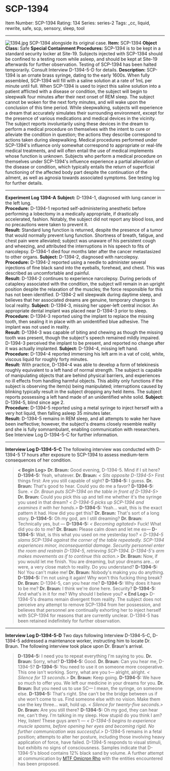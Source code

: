 # SCP-1394
Item Number: SCP-1394
Rating: 134
Series: series-2
Tags: _cc, liquid, rewrite, safe, scp, sensory, sleep, tool

---

![1394.jpg](https://scp-wiki.wdfiles.com/local--files/scp-1394/1394.jpg)
SCP-1394 alongside its original case.
**Item:** SCP-1394
**Object Class:** Safe
**Special Containment Procedures:** SCP-1394 is to be kept in a standard security locker at Site-19. Subjects injected with SCP-1394 should be confined to a testing room while asleep, and should be kept at Site-19 afterwards for further observation.
Testing of SCP-1394 has been halted temporarily. Consult Interview D-1394-5-D for details.
**Description:** SCP-1394 is an ornate brass syringe, dating to the early 1600s. When fully assembled, SCP-1394 will fill with a saline solution at a rate of 1mL per minute until full. When SCP-1394 is used to inject this saline solution into a patient afflicted with a disease or condition, the subject will begin to sleepwalk four minutes after their next onset of REM sleep. The subject cannot be woken for the next forty minutes, and will wake upon the conclusion of this time period.
While sleepwalking, subjects will experience a dream that accurately simulates their surrounding environment, except for the presence of various medications and medical devices in the vicinity. The subject reports involuntarily using these devices in the dream to perform a medical procedure on themselves with the intent to cure or alleviate the condition in question; the actions they describe correspond to actions taken during sleepwalking. Medical procedures performed under SCP-1394's influence only somewhat correspond to appropriate or real-life medical treatments, and will often entail the use of medical implements whose function is unknown.
Subjects who perform a medical procedure on themselves under SCP-1394's influence experience a partial alleviation of the disease or condition, which typically entails the return of superficial functioning of the affected body part despite the continuation of the ailment, as well as agnosia towards associated symptoms. See testing log for further details.
* * *
**Experiment Log 1394-A**
**Subject:** D-1394-1, diagnosed with lung cancer in the left lung.  
**Procedure:** D-1394-1 reported self-administering anesthetic before performing a lobectomy in a medically appropriate, if drastically accelerated, fashion. Notably, the subject did not report any blood loss, and no precautions were taken to prevent it.  
**Result:** Standard lung function is returned, despite the presence of a tumor that would normally prevent lung function. Shortness of breath, fatigue, and chest pain were alleviated; subject was unaware of his persistent cough and wheezing, and attributed the interruptions in his speech to fits of narcolepsy. D-1394-1 died four months later after the cancer metastasized to other organs.
**Subject:** D-1394-2, diagnosed with narcolepsy.  
**Procedure:** D-1394-2 reported using a needle to administer several injections of fine black sand into the eyeballs, forehead, and chest. This was described as uncomfortable and painful.  
**Result:** D-1394-2 continues to experience narcolepsy. During periods of cataplexy associated with the condition, the subject will remain in an upright position despite the relaxation of the muscles; the force responsible for this has not been identified. D-1394-2 will sleepwalk during daytime sleep, and believes that her associated dreams are genuine, temporary changes to local reality.
**Subject:** D-1394-3, missing her upper-left central incisor. An appropriate dental implant was placed near D-1394-3 prior to sleep.  
**Procedure:** D-1394-3 reported using the implant to replace the missing tooth, then sealing it in place with an unidentified blue adhesive. The implant was not used in reality.  
**Result:** D-1394-3 was capable of biting and chewing as though the missing tooth was present, though the subject's speech remained mildly impaired. D-1394-3 perceived the implant to be present, and reported no change after it was actually implanted.
**Subject:** D-1394-4, missing left hand.  
**Procedure:** D-1394-4 reported immersing his left arm in a vat of cold, white, viscous liquid for roughly forty minutes.  
**Result:** With practice, D-1394-4 was able to develop a form of telekinesis roughly equivalent to a left hand of normal strength. The subject is capable of manipulating objects that are behind physical barriers, and experiences no ill effects from handling harmful objects. This ability only functions if the subject is observing the item(s) being manipulated; interruptions caused by blinking typically result in the subject dropping any held items. The subject reports possessing a left hand made of an unidentified white solid.
**Subject:** D-1394-5, blind since age 2.  
**Procedure:** D-1394-5 reported using a metal syringe to inject herself with a very hot liquid, then falling asleep 35 minutes later.  
**Result:** D-1394-5 remains in REM sleep, and all attempts to wake her have been ineffective; however, the subject's dreams closely resemble reality and she is fully somnambulant, enabling communication with researchers. See Interview Log D-1394-5-C for further information.
* * *
**Interview Log D-1394-5-C**
The following interview was conducted with D-1394-5 17 hours after exposure to SCP-1394 to assess medium-term consequences of her condition.
> **< Begin Log>**
> **Dr. Braun:** Good evening, D-1394-5. Mind if I sit here?
> **D-1394-5:** Yeah, whatever.
> **Dr. Braun:** _< Sits opposite D-1394-5>_ First things first: Are you still capable of sight?
> **D-1394-5:** I guess.
> **Dr. Braun:** That's good to hear. Could you do me a favor?
> **D-1394-5:** Sure.
> _< Dr. Braun puts SCP-1394 on the table in front of D-1394-5>_
> **Dr. Braun:** Could you pick this up and tell me whether it's the syringe you used in that dream?
> _< D-1394-5 picks up SCP-1394 and examines it with her hands.>_
> **D-1394-5:** Yeah… wait, this is the exact pattern it had. How did you get this?
> **Dr. Braun:** That's sort of a long story.
> **D-1394-5:** Oh my god, am I still dreaming?
> **Dr. Braun:** Technically yes, but —
> **D-1394-5:** _< Becoming agitated>_ Fuck! What did you do to me?
> **Dr. Braun:** Please calm down and let me ex—
> **D-1394-5:** Wait, is this what you used on me yesterday too?
> _< D-1394-5 slams SCP-1394 against the corner of the table repeatedly. SCP-1394 experiences minor, inconsequential damage. Security personnel enter the room and restrain D-1394-5, retrieving SCP-1394. D-1394-5's arm makes movements as if to continue this action.>_
> **Dr. Braun:** Now, if you would let me finish. You are dreaming, but your dreams are… or were, a very close match to reality. Do you understand?
> **D-1394-5:** No! You can't make me!
> **Dr. Braun:** Nobody's making you do anything.
> **D-1394-5:** I'm not using it again! Why won't this fucking thing break?
> **Dr. Braun:** D-1394-5, can you hear me?
> **D-1394-5:** Why does it have to be me?
> **Dr. Braun:** I think we're done here. Security?
> **D-1394-5:** And what's in it for me? Why should I believe you?
> **< End Log>**
D-1394-5's dreams remain divergent from reality. The subject does not perceive any attempt to remove SCP-1394 from her possession, and believes that personnel are continually exhorting her to inject herself with SCP-1394 for reasons that are currently unclear. D-1394-5 has been retained indefinitely for further observation.
* * *
**Interview Log D-1394-5-D**
Two days following Interview D-1394-5-C, D-1394-5 addressed a maintenance worker, instructing him to locate Dr. Braun. The following interview took place upon Dr. Braun's arrival.
> **D-1394-5:** I need you to repeat everything I'm saying to you.
> **Dr. Braun:** Sorry, what?
> **D-1394-5:** Good.
> **Dr. Braun:** Can you hear me, D-1394-5?
> **D-1394-5:** You need to use it on someone more cooperative. This one isn't working. Sorry, what are you t— alright, alright.
> _< Silence for 13 seconds.>_
> **Dr. Braun:** Keep going.
> **D-1394-5:** We have so much to offer you. We left our medicine in your dreams for you.
> **Dr. Braun:** But you need us to use SC— I mean, the syringe, on someone else.
> **D-1394-5:** That's right. She can't be the bridge between us if she won't come to us. Find someone else with no vision. Make them use the key three… wait, hold up.
> _< Silence for twenty-five seconds.>_
> **Dr. Braun:** Are you still there?
> **D-1394-5:** Oh my god, they can hear me, can't they. I'm talking in my sleep. How stupid do you think I am? Hey, listen! These guys aren't —
> _< D-1394-5 begins to experience muscle spasms, before opening her eyes and becoming rigid. No further communication was successful.>_
D-1394-5 remains in a fetal position; attempts to alter her posture, including those involving heavy application of force, have failed. D-1394-5 responds to visual stimuli, but exhibits no signs of consciousness. Samples indicate that D-1394-5's blood contains 12% black sand by volume. A further attempt at communication by [MTF Omicron Rho](/task-forces#omicron-rho) with the entities encountered has been proposed.